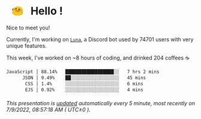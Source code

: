 <h1>   <img src="./spoinky.gif" style="vertical-align:middle;" width="30px">   Hello ! </h1>

Nice to meet you!

Currently, I'm working on <a href='https://github.com/Asgarrrr/Luna'>`Luna`</a>, a Discord bot used by 74701 users with very unique features.

This week, I've worked on ~8 hours of coding, and drinked 204 coffees ☕

```
JavaScript │ 88.14%   ██████████████████░░   7 hrs 2 mins
      JSON │ 9.49%    ██░░░░░░░░░░░░░░░░░░   45 mins
       CSS │ 1.4%     ░░░░░░░░░░░░░░░░░░░░   6 mins
       EJS │ 0.92%    ░░░░░░░░░░░░░░░░░░░░   4 mins
```

###### This presentation is [updated](https://github.com/Asgarrrr) automatically every 5 minute, most recently on 7/9/2022, 08:57:18 AM ( UTC±0 ).